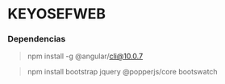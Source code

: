 # KEYOSEFWEB

### Dependencias

> npm install -g @angular/cli@10.0.7

> npm install bootstrap jquery @popperjs/core bootswatch
